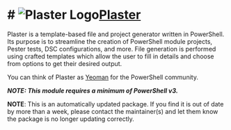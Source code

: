 # # ![Plaster Logo](https://cdn.jsdelivr.net/gh/pauby/ChocoPackages@b600177c/icons/plaster.png "Plaster")[Plaster](https://chocolatey.org/packages/plaster)

Plaster is a template-based file and project generator written in PowerShell. Its purpose is to streamline the creation of PowerShell module projects, Pester tests, DSC configurations, and more. File generation is performed using crafted templates which allow the user to fill in details and choose from options to get their desired output.

You can think of Plaster as [Yeoman](http://yeoman.io/) for the PowerShell community.

_**NOTE: This module requires a minimum of PowerShell v3.**_

**NOTE**: This is an automatically updated package. If you find it is out of date by more than a week, please contact the maintainer(s) and let them know the package is no longer updating correctly.